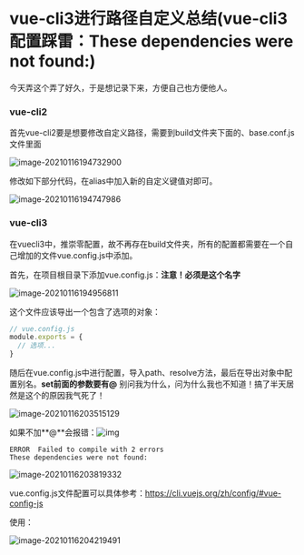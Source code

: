 # vue-cli3进行路径自定义总结(vue-cli3配置踩雷：These dependencies were not found:)

今天弄这个弄了好久，于是想记录下来，方便自己也方便他人。

### vue-cli2

首先vue-cli2要是想要修改自定义路径，需要到build文件夹下面的、base.conf.js文件里面

![image-20210116194732900](http://ruoruochen-img-bed.oss-cn-beijing.aliyuncs.com/img/image-20210116194732900.png)

修改如下部分代码，在alias中加入新的自定义键值对即可。 

![image-20210116194747986](http://ruoruochen-img-bed.oss-cn-beijing.aliyuncs.com/img/image-20210116194747986.png)

### vue-cli3

在vuecli3中，推崇零配置，故不再存在build文件夹，所有的配置都需要在一个自己增加的文件vue.config.js中添加。

首先，在项目根目录下添加vue.config.js：**注意！必须是这个名字**

![image-20210116194956811](http://ruoruochen-img-bed.oss-cn-beijing.aliyuncs.com/img/image-20210116194956811.png)

这个文件应该导出一个包含了选项的对象：

```js
// vue.config.js
module.exports = {
  // 选项...
}
```

随后在vue.config.js中进行配置，导入path、resolve方法，最后在导出对象中配置别名。**set前面的参数要有@**     别问我为什么，问为什么我也不知道！搞了半天居然是这个的原因我气死了！

![image-20210116203515129](http://ruoruochen-img-bed.oss-cn-beijing.aliyuncs.com/img/image-20210116203515129.png)

如果不加**@**会报错：![img](http://ruoruochen-img-bed.oss-cn-beijing.aliyuncs.com/img/0A61BC01.png)

```
ERROR  Failed to compile with 2 errors                                                           
These dependencies were not found:
```



![image-20210116203819332](http://ruoruochen-img-bed.oss-cn-beijing.aliyuncs.com/img/image-20210116203819332.png)



vue.config.js文件配置可以具体参考：https://cli.vuejs.org/zh/config/#vue-config-js

使用：

![image-20210116204219491](http://ruoruochen-img-bed.oss-cn-beijing.aliyuncs.com/img/image-20210116204219491.png)